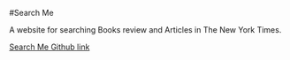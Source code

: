 #Search Me


A website for searching Books review and Articles in The New York Times.

[Search Me Github link](https://github.com/aimeehuang0/CCLab/tree/master/HW-3%20API/Search%20Me)